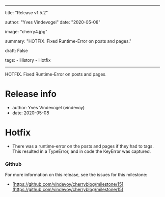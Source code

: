 ---

title: "Release v1.5.2"

author: "Yves Vindevogel"
date: "2020-05-08"

image: "cherry4.jpg"

summary: "HOTFIX.  Fixed Runtime-Error on posts and pages."

draft: False

tags:
    - History
    - Hotfix

----------

HOTFIX.  Fixed Runtime-Error on posts and pages.

# Release info

- author: Yves Vindevogel (vindevoy)
- date: 2020-05-08

# Hotfix

- There was a runtime-error on the posts and pages if they had to tags. This resulted in a TypeError, and in code the KeyError was captured.  

### Github 

For more information on this release, see the issues for this milestone:

- [https://github.com/vindevoy/cherryblog/milestone/15](https://github.com/vindevoy/cherryblog/milestone/15)